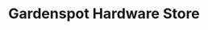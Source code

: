---
title: "Gardenspot Hardware Store"
url: /la-grange/gardenspot-hardware-store/
shop: hardware
---